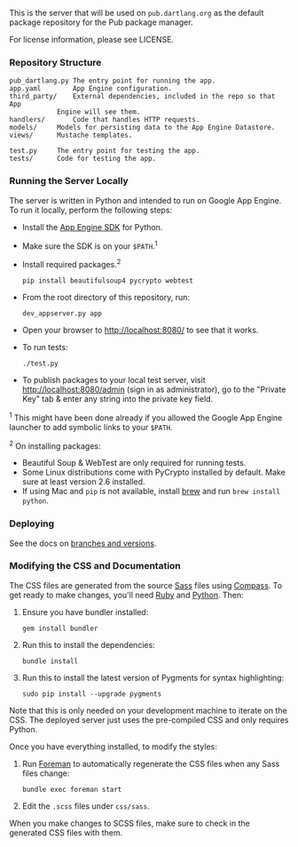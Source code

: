This is the server that will be used on `pub.dartlang.org` as the default
package repository for the Pub package manager.

For license information, please see LICENSE.

### Repository Structure

    pub_dartlang.py	The entry point for running the app.
    app.yaml		App Engine configuration.
    third_party/	External dependencies, included in the repo so that App
    			Engine will see them.
    handlers/		Code that handles HTTP requests.
    models/		Models for persisting data to the App Engine Datastore.
    views/		Mustache templates.

    test.py		The entry point for testing the app.
    tests/		Code for testing the app.

### Running the Server Locally

The server is written in Python and intended to run on Google App Engine. To run
it locally, perform the following steps:

  * Install the [App Engine SDK][] for Python.
  * Make sure the SDK is on your `$PATH`.<sup>1</sup>
  * Install required packages.<sup>2</sup>

        pip install beautifulsoup4 pycrypto webtest

  * From the root directory of this repository, run:

        dev_appserver.py app

[app engine sdk]: https://developers.google.com/appengine/downloads

  * Open your browser to <http://localhost:8080/> to see that it works.

  * To run tests:

        ./test.py

  * To publish packages to your local test server, visit <http://localhost:8080/admin>
    (sign in as administrator), go to the "Private Key" tab & enter any string
    into the private key field.

<sup>1</sup> This might have been done already if you allowed the Google App
             Engine launcher to add symbolic links to your `$PATH`.

<sup>2</sup> On installing packages:
* Beautiful Soup & WebTest are only required for running tests.
* Some Linux distributions come with PyCrypto installed by default.  Make sure
  at least version 2.6 installed.
* If using Mac and `pip` is not available, install [brew](http://brew.sh) and
  run `brew install python`.

### Deploying

See the docs on [branches and versions][].

[branches and versions]: https://github.com/dart-lang/pub-dartlang/wiki/Branches-and-Versions

### Modifying the CSS and Documentation

The CSS files are generated from the source [Sass][] files using [Compass][].
To get ready to make changes, you'll need [Ruby][] and [Python][]. Then:

[ruby]: http://ruby-lang.org
[python]: http://python.org
[sass]: http://sass-lang.com
[compass]: http://compass-style.org

 1. Ensure you have bundler installed:

        gem install bundler

 2. Run this to install the dependencies:

        bundle install

 3. Run this to install the latest version of Pygments for syntax highlighting:

        sudo pip install --upgrade pygments

Note that this is only needed on your development machine to iterate on the CSS. The deployed server just uses the pre-compiled CSS and only requires Python.

Once you have everything installed, to modify the styles:

 1. Run [Foreman][] to automatically regenerate the CSS files when any Sass
    files change:

        bundle exec foreman start

 1. Edit the `.scss` files under `css/sass`.

[foreman]: http://ddollar.github.com/foreman/

When you make changes to SCSS files, make sure to check in the generated CSS
files with them.

